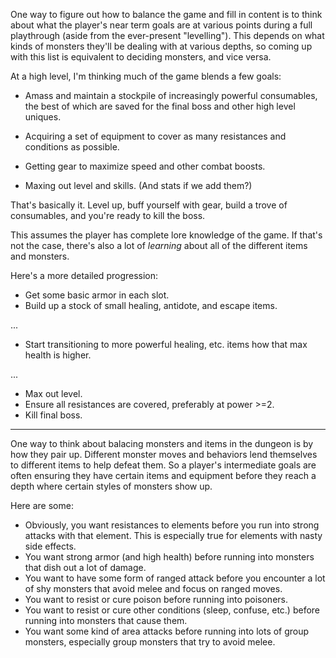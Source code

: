 One way to figure out how to balance the game and fill in content is to think
about what the player's near term goals are at various points during a full
playthrough (aside from the ever-present "levelling"). This depends on what
kinds of monsters they'll be dealing with at various depths, so coming up with
this list is equivalent to deciding monsters, and vice versa.

At a high level, I'm thinking much of the game blends a few goals:

- Amass and maintain a stockpile of increasingly powerful consumables, the best
  of which are saved for the final boss and other high level uniques.

- Acquiring a set of equipment to cover as many resistances and conditions as
  possible.

- Getting gear to maximize speed and other combat boosts.

- Maxing out level and skills. (And stats if we add them?)

That's basically it. Level up, buff yourself with gear, build a trove of
consumables, and you're ready to kill the boss.

This assumes the player has complete lore knowledge of the game. If that's not
the case, there's also a lot of *learning* about all of the different items and
monsters.

Here's a more detailed progression:

- Get some basic armor in each slot.
- Build up a stock of small healing, antidote, and escape items.

...

- Start transitioning to more powerful healing, etc. items how that max health
  is higher.

...

- Max out level.
- Ensure all resistances are covered, preferably at power >=2.
- Kill final boss.

---

One way to think about balacing monsters and items in the dungeon is by how they
pair up. Different monster moves and behaviors lend themselves to different
items to help defeat them. So a player's intermediate goals are often ensuring
they have certain items and equipment before they reach a depth where certain
styles of monsters show up.

Here are some:

- Obviously, you want resistances to elements before you run into strong attacks
  with that element. This is especially true for elements with nasty side
  effects.
- You want strong armor (and high health) before running into monsters that
  dish out a lot of damage.
- You want to have some form of ranged attack before you encounter a lot of
  shy monsters that avoid melee and focus on ranged moves.
- You want to resist or cure poison before running into poisoners.
- You want to resist or cure other conditions (sleep, confuse, etc.) before
  running into monsters that cause them.
- You want some kind of area attacks before running into lots of group monsters,
  especially group monsters that try to avoid melee.

